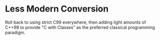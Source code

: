 Less Modern Conversion
======================

Roll back to using strict C99 everywhere, then adding
light amounts of C++98 to provide "C with Classes" as
the preferred classical programming paradigm.

